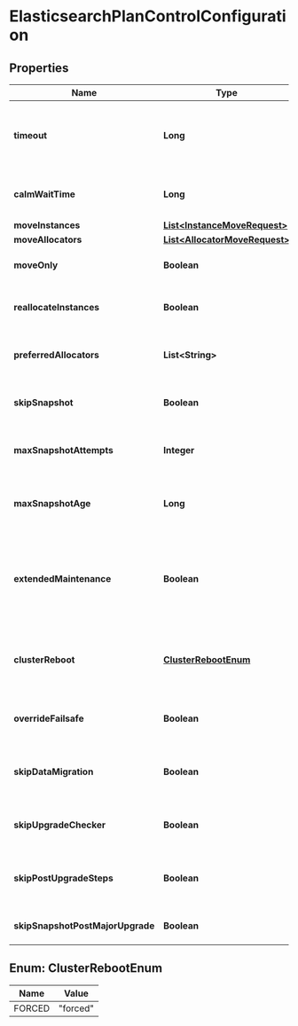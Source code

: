 # ElasticsearchPlanControlConfiguration

## Properties
Name | Type | Description | Notes
------------ | ------------- | ------------- | -------------
**timeout** | **Long** | The total timeout in seconds after which the plan is cancelled even if it is not complete. Defaults to 4x the max memory capacity per node (in MB). NOTES: (eg a 3 zone cluster with 2 nodes of 2048 each would have a timeout of 4*2048&#x3D;8192 seconds) |  [optional]
**calmWaitTime** | **Long** | This timeout determines how long to give a cluster after it responds to API calls before performing actual operations on it. It defaults to 5s |  [optional]
**moveInstances** | [**List&lt;InstanceMoveRequest&gt;**](InstanceMoveRequest.md) |  |  [optional]
**moveAllocators** | [**List&lt;AllocatorMoveRequest&gt;**](AllocatorMoveRequest.md) |  |  [optional]
**moveOnly** | **Boolean** | If true (default: false) only move_instances and move_allocators instructions will be executed, all other changes will be ignored |  [optional]
**reallocateInstances** | **Boolean** | If true (default: false) does not allow re-using any existing instances currently in the cluster, ie even unchanged instances will be re-created |  [optional]
**preferredAllocators** | **List&lt;String&gt;** | List of allocators on which instances are placed if possible (if not possible/not specified then any available allocator with space is used) |  [optional]
**skipSnapshot** | **Boolean** | If true (default: false), does not take (or require) a successful snapshot to be taken before performing any potentially destructive changes to this cluster |  [optional]
**maxSnapshotAttempts** | **Integer** | If taking a snapshot (ie unless &#x27;skip_snapshots&#x27;: true) then will retry on failure at most this number of times (default: 5) |  [optional]
**maxSnapshotAge** | **Long** | When you take a snapshot and &#x27;skip_snapshots&#x27; is false, specifies the maximum age in seconds of the most recent snapshot before a new snapshot is created. Default is 300 |  [optional]
**extendedMaintenance** | **Boolean** | If true (default false), does not clear the maintenance flag (which prevents its API from being accessed except by the constructor) on new instances added until after a snapshot has been restored, otherwise, the maintenance flag is cleared once the new instances successfully join the new cluster |  [optional]
**clusterReboot** | [**ClusterRebootEnum**](#ClusterRebootEnum) | Set to &#x27;forced&#x27; to force a reboot as part of the upgrade plan. NOTES: (ie taking an existing plan and leaving it alone except for setting &#x27;transient.plan_configuration.cluster_reboot&#x27;: &#x27;forced&#x27; will reboot the cluster) |  [optional]
**overrideFailsafe** | **Boolean** | If false (the default) then the plan will fail out if it believes the requested sequence of operations can result in data loss - this flag will override some of these restraints |  [optional]
**skipDataMigration** | **Boolean** | If true (default: false) then the plan will not wait for data to be migrated from old instances to new instances before continuing the plan (potentially deleting the old instances and losing data) |  [optional]
**skipUpgradeChecker** | **Boolean** | If false, the cluster is checked for issues that should be resolved before migration (eg contains old Lucene segments), if true this is bypassed |  [optional]
**skipPostUpgradeSteps** | **Boolean** | If false (the default), the cluster will run (currently) 2.x-&gt;5.x operations for any plan change ending with a 5.x cluster (eg apply a cluster license, ensure Monitoring is configured) |  [optional]
**skipSnapshotPostMajorUpgrade** | **Boolean** | If false (the default), the cluster will perform a snapshot after a major version upgrade takes place |  [optional]

<a name="ClusterRebootEnum"></a>
## Enum: ClusterRebootEnum
Name | Value
---- | -----
FORCED | &quot;forced&quot;
